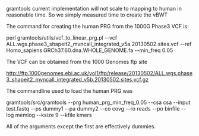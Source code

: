
gramtools current implementation will not scale to mapping to human in reasonable time.
So we simply measured time to create the vBWT


The command for creating the human PRG from the 1000G Phase3 VCF is:

perl gramtools/utils/vcf_to_linear_prg.pl 
--vcf  ALL.wgs.phase3_shapeit2_mvncall_integrated_v5a.20130502.sites.vcf 
--ref  Homo_sapiens.GRCh37.60.dna.WHOLE_GENOME.fa --min_freq 0.05

The VCF can be obtained from the 1000 Genomes ftp site

http://ftp.1000genomes.ebi.ac.uk/vol1/ftp/release/20130502/ALL.wgs.phase3_shapeit2_mvncall_integrated_v5b.20130502.sites.vcf.gz



The commandline used to load the human PRG was

gramtools/src/gramtools 
--prg  human_prg_min_freq_0.05 
--csa csa --input test.fastq 
--ps dummy1 --pa dummy2 --co covg --ro reads --po binfile --log memlog 
--ksize 9 --kfile kmers

All of the arguments except the first are effectively dummies.

